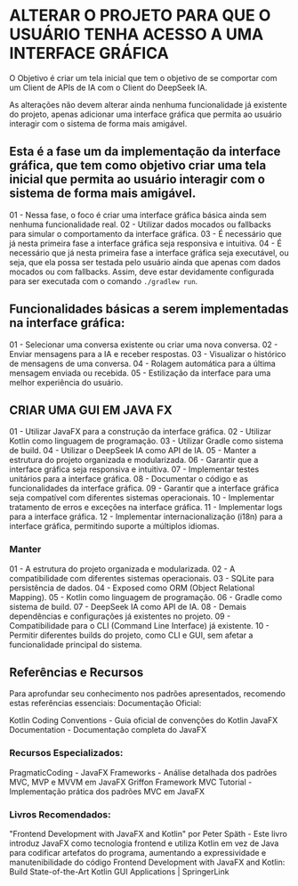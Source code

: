 # ALTERAR O PROJETO PARA QUE O USUÁRIO TENHA ACESSO A UMA INTERFACE GRÁFICA
O Objetivo é criar um tela inicial que tem o objetivo de se comportar com um Client de APIs de IA com o Client do DeepSeek IA.

As alterações não devem alterar ainda nenhuma funcionalidade já existente do projeto, apenas adicionar uma interface gráfica que permita ao usuário interagir com o sistema de forma mais amigável.

## Esta é a fase um da implementação da interface gráfica, que tem como objetivo criar uma tela inicial que permita ao usuário interagir com o sistema de forma mais amigável.
01 - Nessa fase, o foco é criar uma interface gráfica básica ainda sem nenhuma funcionalidade real.
02 - Utilizar dados mocados ou fallbacks para simular o comportamento da interface gráfica.
03 - É necessário que já nesta primeira fase a interface gráfica seja responsiva e intuitiva.
04 - É necessário que já nesta primeira fase a interface gráfica seja executável, ou seja, que ela possa ser testada pelo usuário ainda que apenas com dados mocados ou com fallbacks. Assim, deve estar devidamente configurada para ser executada com o comando `./gradlew run`.

## Funcionalidades básicas a serem implementadas na interface gráfica:
01 - Selecionar uma conversa existente ou criar uma nova conversa.
02 - Enviar mensagens para a IA e receber respostas.
03 - Visualizar o histórico de mensagens de uma conversa.
04 - Rolagem automática para a última mensagem enviada ou recebida.
05 - Estilização da interface para uma melhor experiência do usuário.

## CRIAR UMA GUI EM JAVA FX
01 - Utilizar JavaFX para a construção da interface gráfica.
02 - Utilizar Kotlin como linguagem de programação.
03 - Utilizar Gradle como sistema de build.
04 - Utilizar o DeepSeek IA como API de IA.
05 - Manter a estrutura do projeto organizada e modularizada.
06 - Garantir que a interface gráfica seja responsiva e intuitiva.
07 - Implementar testes unitários para a interface gráfica.
08 - Documentar o código e as funcionalidades da interface gráfica.
09 - Garantir que a interface gráfica seja compatível com diferentes sistemas operacionais.
10 - Implementar tratamento de erros e exceções na interface gráfica.
11 - Implementar logs para a interface gráfica.
12 - Implementar internacionalização (i18n) para a interface gráfica, permitindo suporte a múltiplos idiomas.

### Manter
01 - A estrutura do projeto organizada e modularizada.
02 - A compatibilidade com diferentes sistemas operacionais.
03 - SQLite para persistência de dados.
04 - Exposed como ORM (Object Relational Mapping).
05 - Kotlin como linguagem de programação.
06 - Gradle como sistema de build.
07 - DeepSeek IA como API de IA.
08 - Demais dependências e configurações já existentes no projeto.
09 - Compatibilidade para o CLI (Command Line Interface) já existente.
10 - Permitir diferentes builds do projeto, como CLI e GUI, sem afetar a funcionalidade principal do sistema.

## Referências e Recursos
Para aprofundar seu conhecimento nos padrões apresentados, recomendo estas referências essenciais:
Documentação Oficial:

Kotlin Coding Conventions - Guia oficial de convenções do Kotlin
JavaFX Documentation - Documentação completa do JavaFX

### Recursos Especializados:

PragmaticCoding - JavaFX Frameworks - Análise detalhada dos padrões MVC, MVP e MVVM em JavaFX
Griffon Framework MVC Tutorial - Implementação prática dos padrões MVC em JavaFX

### Livros Recomendados:

"Frontend Development with JavaFX and Kotlin" por Peter Späth - Este livro introduz JavaFX como tecnologia frontend e utiliza Kotlin em vez de Java para codificar artefatos do programa, aumentando a expressividade e manutenibilidade do código Frontend Development with JavaFX and Kotlin: Build State-of-the-Art Kotlin GUI Applications | SpringerLink